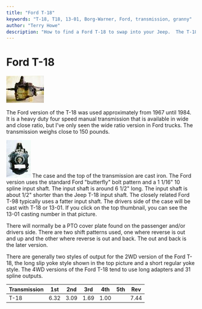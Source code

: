 ```yaml
---
title: "Ford T-18"
keywords: "T-18, T18, 13-01, Borg-Warner, Ford, transmission, granny"
author: "Terry Howe"
description: "How to find a Ford T-18 to swap into your Jeep.  The T-18 is a heavy duty, granny low, four speed manual transmission."
---
```

# Ford T-18

[![Unconverted 2WD Ford T-18](../../../img/transmission/updates/fordt18/ford2wdt18_.jpg)](../../../img/transmission/updates/fordt18/ford2wdt18.jpg) 

The Ford version of the T-18 was used approximately from 1967 until 1984. It is a heavy duty four speed manual transmission that is available in wide and close ratio, but I've only seen the wide ratio version in Ford trucks. The transmission weighs close to 150 pounds.

[![Ford T-18 bolt pattern](../../../img/transmission/updates/ft18f_.jpg)](../../../img/transmission/updates/ft18f.jpg) The case and the top of the transmission are cast iron. The Ford version uses the standard Ford "butterfly" bolt pattern and a 1 1/16" 10 spline input shaft. The input shaft is around 6 1/2" long. The input shaft is about 1/2" shorter than the Jeep T-18 input shaft. The closely related Ford T-98 typically uses a fatter input shaft. The drivers side of the case will be cast with T-18 or 13-01. If you click on the top thumbnail, you can see the 13-01 casting number in that picture. 

There will normally be a PTO cover plate found on the passenger and/or drivers side. There are two shift patterns used, one where reverse is out and up and the other where reverse is out and back. The out and back is the later version.

There are generally two styles of output for the 2WD version of the Ford T-18, the long slip yoke style shown in the top picture and a short regular yoke style. The 4WD versions of the Ford T-18 tend to use long adapters and 31 spline outputs.  

| Transmission | 1st  | 2nd  | 3rd  | 4th  | 5th | Rev  |
|--------------|------|------|------|------|-----|------|
| T-18         | 6.32 | 3.09 | 1.69 | 1.00 |     | 7.44 |